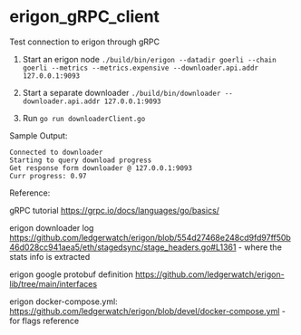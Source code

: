 # erigon_gRPC_client
Test connection to erigon through gRPC

1. Start an erigon node
`./build/bin/erigon --datadir goerli --chain goerli --metrics --metrics.expensive --downloader.api.addr 127.0.0.1:9093`

2. Start a separate downloader
`./build/bin/downloader --downloader.api.addr 127.0.0.1:9093`

3. Run `go run downloaderClient.go`

Sample Output:
```
Connected to downloader
Starting to query download progress
Get response form downloader @ 127.0.0.1:9093
Curr progress: 0.97
```

Reference:

gRPC tutorial https://grpc.io/docs/languages/go/basics/

erigon downloader log https://github.com/ledgerwatch/erigon/blob/554d27468e248cd9fd97ff50b46d028cc941aea5/eth/stagedsync/stage_headers.go#L1361 - where the stats info is extracted

erigon google protobuf definition https://github.com/ledgerwatch/erigon-lib/tree/main/interfaces

erigon docker-compose.yml: https://github.com/ledgerwatch/erigon/blob/devel/docker-compose.yml - for flags reference



